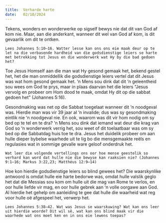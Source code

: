 ```yaml
---
title:  Verharde harte
date:   02/10/2024
---
```


Tekens, wonders en wonderwerke op sigself bewys nie dat dit van God af kom nie. Maar, aan die anderkant, wanneer dit wel van God af kom, is dit gevaarlik om dit te ontken.

`Lees Johannes 5:10–16. Watter lesse kan ons ons eie maak deur op te let na die verbasende hardheid van die godsdienstige leiers se harte met betrekking tot Jesus en die wonderwerk wat Hy by die bad gedoen het?`

Toe Jesus Homself aan die man wat Hy gesond gemaak het, bekend gestel het, het die man onmiddellik die godsdienstige leiers vertel dat dit Jesus was wat hom gesond gemaak het. ‘n Mens sou dink dat dit ‘n geleentheid sou wees om God te prys, maar in plaas daarvan het die leiers “Jesus vervolg en probeer om Hom dood te maak, omdat Hy dit op die sabbat gedoen het” (Johannes 5:16).

Gesondmaking was net op die Sabbat toegelaat wanneer dit ‘n noodgeval was. Hierdie man was vir 39 jaar al ‘n invalide; dus was sy gesondmaking eintlik nie ‘n noodgeval nie. En ook, waarom was dit vir hom nodig om sy bed op te tel en te dra? ‘n Mens sou dink dat iemand wat deur die krag van God so ‘n wonderwerk verrig het, sou weet of dit toelaatbaar was om sy bed op die Sabbatdag huis toe te dra. Jesus het duidelik probeer om aan hulle dieper bybelse waarhede uit te lig bo die mensgemaakte reëls en regulasies wat in sommige gevalle ware geloof onderdruk het.

`Wat leer die volgende vertellings ons oor hoe mense geestelik so verhard kan word dat hulle nie die bewyse kan raaksien nie? (Johannes 9:1–16; Markus 3:22,23; Matthéus 12:9–14)`

Hoe kon hierdie godsdienstige leiers so blind gewees het? Die waarskynlike antwoord is omdat hulle eie harte bedorwe was, omdat hulle valslik geglo het dat die Messias sou kom om hulle uit die mag van Rome te verlos, en oor hulle liefde vir mag, en oor hulle gebrek aan ‘n volle oorgawe aan God. Al hierdie het gehelp om aanleiding te gee dat hulle die waarheid wat reg voor hulle oë afgespeel het, verwerp het.

`Lees Johannes 5:38–42. Wat was Jesus se waarskuwing? Wat kan ons leer uit hierdie woorde? Dit wil sê, wat kan ons blind maak vir die waarhede wat ons moet ken en in ons eie lewens toepas?`